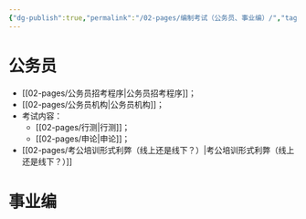 ```yaml
---
{"dg-publish":true,"permalink":"/02-pages/编制考试（公务员、事业编）/","tags":["personal/blog","personal/规划"]}
---
```


# 公务员
- [[02-pages/公务员招考程序\|公务员招考程序]]；
- [[02-pages/公务员机构\|公务员机构]]；
- 考试内容：
	- [[02-pages/行测\|行测]]；
	- [[02-pages/申论\|申论]]；
- [[02-pages/考公培训形式利弊（线上还是线下？）\|考公培训形式利弊（线上还是线下？）]]
# 事业编
